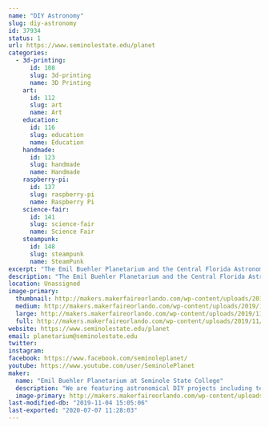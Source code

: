 ```yaml
---
name: "DIY Astronomy"
slug: diy-astronomy
id: 37934
status: 1
url: https://www.seminolestate.edu/planet
categories:
  - 3d-printing:
      id: 108
      slug: 3d-printing
      name: 3D Printing
    art:
      id: 112
      slug: art
      name: Art
    education:
      id: 116
      slug: education
      name: Education
    handmade:
      id: 123
      slug: handmade
      name: Handmade
    raspberry-pi:
      id: 137
      slug: raspberry-pi
      name: Raspberry Pi
    science-fair:
      id: 141
      slug: science-fair
      name: Science Fair
    steampunk:
      id: 148
      slug: steampunk
      name: SteamPunk
excerpt: "The Emil Buehler Planetarium and the Central Florida Astronomical Society will be showcasing some out-of-this-world DIY astronomy projects that you can make yourself either at home or at school! "
description: "The Emil Buehler Planetarium and the Central Florida Astronomical Society will be showcasing some out-of-this-world DIY astronomy projects that you can make yourself! We will also be featuring several astronomy and space related arts and crafts that families and teachers can do to help teach concepts related to the field of astronomy. "
location: Unassigned
image-primary:
  thumbnail: http://makers.makerfaireorlando.com/wp-content/uploads/2019/11/20191025_125915-150x150.jpg
  medium: http://makers.makerfaireorlando.com/wp-content/uploads/2019/11/20191025_125915-225x300.jpg
  large: http://makers.makerfaireorlando.com/wp-content/uploads/2019/11/20191025_125915-768x1024.jpg
  full: http://makers.makerfaireorlando.com/wp-content/uploads/2019/11/20191025_125915.jpg
website: https://www.seminolestate.edu/planet
email: planetarium@seminolestate.edu
twitter: 
instagram: 
facebook: https://www.facebook.com/seminoleplanet/
youtube: https://www.youtube.com/user/SeminolePlanet
maker:
  name: "Emil Buehler Planetarium at Seminole State College"
  description: "We are featuring astronomical DIY projects including telescopes, space arts and crafts, astronomical accessories, and more. "
  image-primary: http://makers.makerfaireorlando.com/wp-content/uploads/2019/09/DSC_0116-811x1024.jpg
last-modified-db: "2019-11-04 15:05:06"
last-exported: "2020-07-07 11:28:03"
---
```

